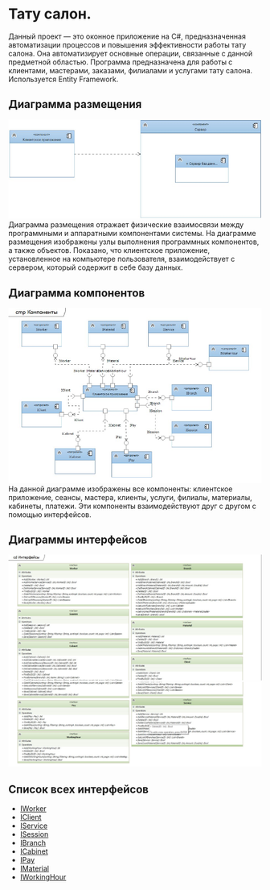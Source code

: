 # Тату салон.
Данный проект — это оконное приложение на C#, предназначенная автоматизации процессов и повышения эффективности работы тату салона. Она автоматизирует основные операции, связанные с данной предметной областью. Программа предназначена для работы с клиентами, мастерами, заказами, филиалами и услугами тату салона. Используется Entity Framework.
## Диаграмма размещения
![](https://github.com/To4ilko1/tattoo-parlor/blob/main/resources/Диаграмма%20размещения.jpg "Диаграмма размещения")
Диаграмма размещения отражает физические взаимосвязи между программными и аппаратными компонентами системы. 
На диаграмме размещения изображены узлы выполнения программных компонентов, а также объектов. 
Показано, что клиентское приложение, установленное на компьютере пользователя, 
взаимодействует с сервером, который содержит в себе базу данных.
## Диаграмма компонентов
![](https://github.com/To4ilko1/tattoo-parlor/blob/main/resources/Диаграмма%20компонентов.jpg "Диаграмма компонентов")
На данной диаграмме изображены все компоненты: клиентское приложение, сеансы, мастера, клиенты, услуги, филиалы, материалы, кабинеты, платежи.
Эти компоненты взаимодействуют друг с другом с помощью интерфейсов.
## Диаграммы интерфейсов
![](https://github.com/To4ilko1/tattoo-parlor/blob/main/resources/Диаграмма%20интерфейсов%5B1%5D.jpg "Диаграмма интерфейсов")
![](https://github.com/To4ilko1/tattoo-parlor/blob/main/resources/Диаграмма%20интерфейсов%5B2%5D.jpg "Диаграмма интерфейсов")
## Список всех интерфейсов
* [IWorker](https://github.com/To4ilko1/tattoo-parlor/blob/main/docs/IWorker.md "Интерфейс IWorker")
* [IClient](https://github.com/To4ilko1/tattoo-parlor/blob/main/docs/IClient.md "Интерфейс IClient")
* [IService](https://github.com/To4ilko1/tattoo-parlor/blob/main/docs/IService.md "Интерфейс IService")
* [ISession](https://github.com/To4ilko1/tattoo-parlor/blob/main/docs/ISession.md "Интерфейс ISession")
* [IBranch](https://github.com/To4ilko1/tattoo-parlor/blob/main/docs/IBranch.md "Интерфейс IBranch")
* [ICabinet](https://github.com/To4ilko1/tattoo-parlor/blob/main/docs/ICabinet.md "Интерфейс ICabinet")
* [IPay](https://github.com/To4ilko1/tattoo-parlor/blob/main/docs/IPay.md "Интерфейс IPay")
* [IMaterial](https://github.com/To4ilko1/tattoo-parlor/blob/main/docs/IMaterial.md "Интерфейс IMaterial")
* [IWorkingHour](https://github.com/To4ilko1/tattoo-parlor/blob/main/docs/IWorkingHour.md "Интерфейс IWorkingHour")
